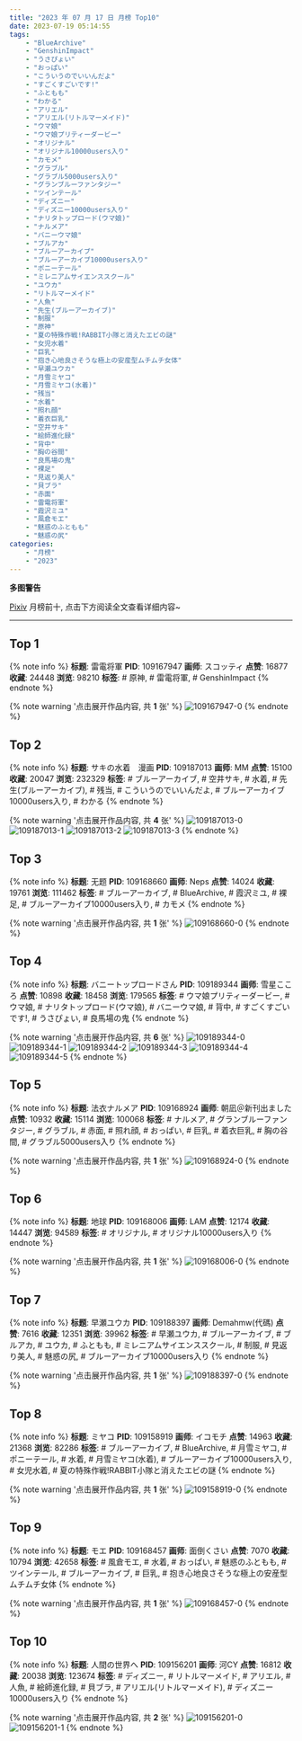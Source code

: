 ```yaml
---
title: "2023 年 07 月 17 日 月榜 Top10"
date: 2023-07-19 05:14:55
tags:
    - "BlueArchive"
    - "GenshinImpact"
    - "うさぴょい"
    - "おっぱい"
    - "こういうのでいいんだよ"
    - "すごくすごいです!"
    - "ふともも"
    - "わかる"
    - "アリエル"
    - "アリエル(リトルマーメイド)"
    - "ウマ娘"
    - "ウマ娘プリティーダービー"
    - "オリジナル"
    - "オリジナル10000users入り"
    - "カモメ"
    - "グラブル"
    - "グラブル5000users入り"
    - "グランブルーファンタジー"
    - "ツインテール"
    - "ディズニー"
    - "ディズニー10000users入り"
    - "ナリタトップロード(ウマ娘)"
    - "ナルメア"
    - "バニーウマ娘"
    - "ブルアカ"
    - "ブルーアーカイブ"
    - "ブルーアーカイブ10000users入り"
    - "ポニーテール"
    - "ミレニアムサイエンススクール"
    - "ユウカ"
    - "リトルマーメイド"
    - "人魚"
    - "先生(ブルーアーカイブ)"
    - "制服"
    - "原神"
    - "夏の特殊作戦!RABBIT小隊と消えたエビの謎"
    - "女児水着"
    - "巨乳"
    - "抱き心地良さそうな極上の安産型ムチムチ女体"
    - "早瀬ユウカ"
    - "月雪ミヤコ"
    - "月雪ミヤコ(水着)"
    - "残当"
    - "水着"
    - "照れ顔"
    - "着衣巨乳"
    - "空井サキ"
    - "絵師進化録"
    - "背中"
    - "胸の谷間"
    - "良馬場の鬼"
    - "裸足"
    - "見返り美人"
    - "貝ブラ"
    - "赤面"
    - "雷電将軍"
    - "霞沢ミユ"
    - "風倉モエ"
    - "魅惑のふともも"
    - "魅惑の尻"
categories:
    - "月榜"
    - "2023"
---
```


<i class="fa fa-triangle-exclamation"></i>**多图警告**<i class="fa fa-triangle-exclamation"></i>

[Pixiv](https://www.pixiv.net/) 月榜前十, 点击下方阅读全文查看详细内容~

<!-- more -->

---

## Top 1

{% note info %}
**标题**: 雷電将軍
**PID**: 109167947 **画师**: スコッティ
**点赞**: 16877 **收藏**: 24448 **浏览**: 98210
**标签**: # 原神, # 雷電将軍, # GenshinImpact
{% endnote %}

{% note warning '点击展开作品内容, 共 **1** 张' %}
![109167947-0](https://i.pixiv.re/img-original/img/2023/06/20/00/00/28/109167947_p0.jpg)
{% endnote %}

## Top 2

{% note info %}
**标题**: サキの水着　漫画
**PID**: 109187013 **画师**: MM
**点赞**: 15100 **收藏**: 20047 **浏览**: 232329
**标签**: # ブルーアーカイブ, # 空井サキ, # 水着, # 先生(ブルーアーカイブ), # 残当, # こういうのでいいんだよ, # ブルーアーカイブ10000users入り, # わかる
{% endnote %}

{% note warning '点击展开作品内容, 共 **4** 张' %}
![109187013-0](https://i.pixiv.re/img-original/img/2023/06/20/19/33/41/109187013_p0.png)
![109187013-1](https://i.pixiv.re/img-original/img/2023/06/20/19/33/41/109187013_p1.png)
![109187013-2](https://i.pixiv.re/img-original/img/2023/06/20/19/33/41/109187013_p2.png)
![109187013-3](https://i.pixiv.re/img-original/img/2023/06/20/19/33/41/109187013_p3.png)
{% endnote %}

## Top 3

{% note info %}
**标题**: 无题
**PID**: 109168660 **画师**: Neps
**点赞**: 14024 **收藏**: 19761 **浏览**: 111462
**标签**: # ブルーアーカイブ, # BlueArchive, # 霞沢ミユ, # 裸足, # ブルーアーカイブ10000users入り, # カモメ
{% endnote %}

{% note warning '点击展开作品内容, 共 **1** 张' %}
![109168660-0](https://i.pixiv.re/img-original/img/2023/06/20/00/15/17/109168660_p0.jpg)
{% endnote %}

## Top 4

{% note info %}
**标题**: バニートップロードさん
**PID**: 109189344 **画师**: 雪星こころ
**点赞**: 10898 **收藏**: 18458 **浏览**: 179565
**标签**: # ウマ娘プリティーダービー, # ウマ娘, # ナリタトップロード(ウマ娘), # バニーウマ娘, # 背中, # すごくすごいです!, # うさぴょい, # 良馬場の鬼
{% endnote %}

{% note warning '点击展开作品内容, 共 **6** 张' %}
![109189344-0](https://i.pixiv.re/img-original/img/2023/06/20/20/55/41/109189344_p0.png)
![109189344-1](https://i.pixiv.re/img-original/img/2023/06/20/20/55/41/109189344_p1.png)
![109189344-2](https://i.pixiv.re/img-original/img/2023/06/20/20/55/41/109189344_p2.png)
![109189344-3](https://i.pixiv.re/img-original/img/2023/06/20/20/55/41/109189344_p3.png)
![109189344-4](https://i.pixiv.re/img-original/img/2023/06/20/20/55/41/109189344_p4.png)
![109189344-5](https://i.pixiv.re/img-original/img/2023/06/20/20/55/41/109189344_p5.png)
{% endnote %}

## Top 5

{% note info %}
**标题**: 法衣ナルメア
**PID**: 109168924 **画师**: 朝凪＠新刊出ました
**点赞**: 10932 **收藏**: 15114 **浏览**: 100068
**标签**: # ナルメア, # グランブルーファンタジー, # グラブル, # 赤面, # 照れ顔, # おっぱい, # 巨乳, # 着衣巨乳, # 胸の谷間, # グラブル5000users入り
{% endnote %}

{% note warning '点击展开作品内容, 共 **1** 张' %}
![109168924-0](https://i.pixiv.re/img-original/img/2023/06/20/00/22/55/109168924_p0.jpg)
{% endnote %}

## Top 6

{% note info %}
**标题**: 地球
**PID**: 109168006 **画师**: LAM
**点赞**: 12174 **收藏**: 14447 **浏览**: 94589
**标签**: # オリジナル, # オリジナル10000users入り
{% endnote %}

{% note warning '点击展开作品内容, 共 **1** 张' %}
![109168006-0](https://i.pixiv.re/img-original/img/2023/06/20/00/00/46/109168006_p0.png)
{% endnote %}

## Top 7

{% note info %}
**标题**: 早瀬ユウカ
**PID**: 109188397 **画师**: Demahmw(代碼)
**点赞**: 7616 **收藏**: 12351 **浏览**: 39962
**标签**: # 早瀬ユウカ, # ブルーアーカイブ, # ブルアカ, # ユウカ, # ふともも, # ミレニアムサイエンススクール, # 制服, # 見返り美人, # 魅惑の尻, # ブルーアーカイブ10000users入り
{% endnote %}

{% note warning '点击展开作品内容, 共 **1** 张' %}
![109188397-0](https://i.pixiv.re/img-original/img/2023/06/20/20/23/30/109188397_p0.jpg)
{% endnote %}

## Top 8

{% note info %}
**标题**: ミヤコ
**PID**: 109158919 **画师**: イコモチ
**点赞**: 14963 **收藏**: 21368 **浏览**: 82286
**标签**: # ブルーアーカイブ, # BlueArchive, # 月雪ミヤコ, # ポニーテール, # 水着, # 月雪ミヤコ(水着), # ブルーアーカイブ10000users入り, # 女児水着, # 夏の特殊作戦!RABBIT小隊と消えたエビの謎
{% endnote %}

{% note warning '点击展开作品内容, 共 **1** 张' %}
![109158919-0](https://i.pixiv.re/img-original/img/2023/06/19/19/38/07/109158919_p0.png)
{% endnote %}

## Top 9

{% note info %}
**标题**: モエ
**PID**: 109168457 **画师**: 面倒くさい
**点赞**: 7070 **收藏**: 10794 **浏览**: 42658
**标签**: # 風倉モエ, # 水着, # おっぱい, # 魅惑のふともも, # ツインテール, # ブルーアーカイブ, # 巨乳, # 抱き心地良さそうな極上の安産型ムチムチ女体
{% endnote %}

{% note warning '点击展开作品内容, 共 **1** 张' %}
![109168457-0](https://i.pixiv.re/img-original/img/2023/06/20/00/09/02/109168457_p0.png)
{% endnote %}

## Top 10

{% note info %}
**标题**: 人間の世界へ
**PID**: 109156201 **画师**: 河CY
**点赞**: 16812 **收藏**: 20038 **浏览**: 123674
**标签**: # ディズニー, # リトルマーメイド, # アリエル, # 人魚, # 絵師進化録, # 貝ブラ, # アリエル(リトルマーメイド), # ディズニー10000users入り
{% endnote %}

{% note warning '点击展开作品内容, 共 **2** 张' %}
![109156201-0](https://i.pixiv.re/img-original/img/2023/06/19/17/59/31/109156201_p0.jpg)
![109156201-1](https://i.pixiv.re/img-original/img/2023/06/19/17/59/31/109156201_p1.jpg)
{% endnote %}
